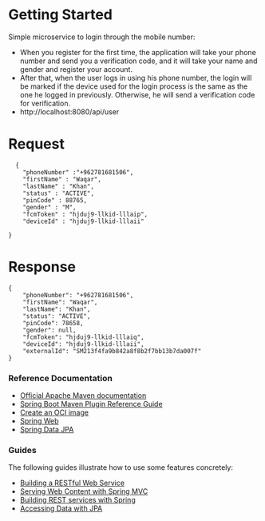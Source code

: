 # Getting Started
Simple microservice to login through the mobile number:
* When you register for the first time, the application will take your phone number and send you a verification code, and it will take your name and gender and register your account.
* After that, when the user logs in using his phone number, the login will be marked if the device used for the login process is the same as the one he logged in previously. Otherwise, he will send a verification code for verification.
* http://localhost:8080/api/user    
# Request
```
  {
    "phoneNumber" :"+962781681506",
    "firstName" : "Waqar",
    "lastName" : "Khan",
    "status" : "ACTIVE",
    "pinCode" : 88765,
    "gender" : "M",
    "fcmToken" : "hjduj9-llkid-lllaip",
    "deviceId" : "hjduj9-llkid-lllaii"

}
  ```

# Response 
```
{
    "phoneNumber": "+962781681506",
    "firstName": "Waqar",
    "lastName": "Khan",
    "status": "ACTIVE",
    "pinCode": 78658,
    "gender": null,
    "fcmToken": "hjduj9-llkid-lllaiq",
    "deviceId": "hjduj9-llkid-lllaii",
    "externalId": "SM213f4fa9b842a8f8b2f7bb13b7da007f"
}
```
### Reference Documentation
* [Official Apache Maven documentation](https://maven.apache.org/guides/index.html)
* [Spring Boot Maven Plugin Reference Guide](https://docs.spring.io/spring-boot/docs/3.2.1/maven-plugin/reference/html/)
* [Create an OCI image](https://docs.spring.io/spring-boot/docs/3.2.1/maven-plugin/reference/html/#build-image)
* [Spring Web](https://docs.spring.io/spring-boot/docs/3.2.1/reference/htmlsingle/index.html#web)
* [Spring Data JPA](https://docs.spring.io/spring-boot/docs/3.2.1/reference/htmlsingle/index.html#data.sql.jpa-and-spring-data)

### Guides
The following guides illustrate how to use some features concretely:

* [Building a RESTful Web Service](https://spring.io/guides/gs/rest-service/)
* [Serving Web Content with Spring MVC](https://spring.io/guides/gs/serving-web-content/)
* [Building REST services with Spring](https://spring.io/guides/tutorials/rest/)
* [Accessing Data with JPA](https://spring.io/guides/gs/accessing-data-jpa/)

